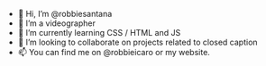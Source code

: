 - 👋 Hi, I’m @robbiesantana
- 👀 I’m a videographer 
- 🌱 I’m currently learning CSS / HTML and JS
- 💞️ I’m looking to collaborate on projects related to closed caption
- 📫 You can find me on @robbieicaro or my website.

<!---
robbiesantana/robbiesantana is a ✨ special ✨ repository because its `README.md` (this file) appears on your GitHub profile.
You can click the Preview link to take a look at your changes.
--->
